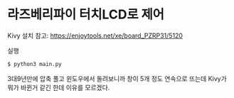 # 라즈베리파이 터치LCD로 제어

Kivy 설치 참고: https://enjoytools.net/xe/board_PZRP31/5120


실행
```sh
$ python3 main.py
```

3대9년만에 압축 풀고 윈도우에서 돌려보니까 창이 5개 정도 연속으로 뜨는데 Kivy가 뭐가 바뀐거 같긴 한데 이유를 모르겠다.
